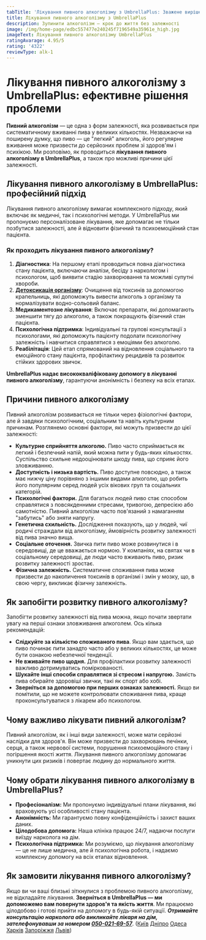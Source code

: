 ```yaml
---
tabTitle: 'Лікування пивного алкоголізму з UmbrellaPlus: Зважене вирішення проблеми'
title: Лікування пивного алкоголізму з UmbrellaPlus
description: Зупинити алкоголізм – крок до життя без залежності
image: /img/home-page/edbc557477e240245f7196549a35961e_high.jpg
imageText: Лікування пивного алкоголізму UmbrellaPlus
ratingAvarage: 4.95/5
rating: '4322'
reviewType: alk-1
---
```


# Лікування пивного алкоголізму з UmbrellaPlus: ефективне рішення проблеми

**Пивний алкоголізм** — це одна з форм залежності, яка розвивається при систематичному вживанні пива у великих кількостях. Незважаючи на поширену думку, що пиво — це "легкий" алкоголь, його регулярне вживання може призвести до серйозних проблем зі здоров'ям і психікою. Ми розповімо, як проводиться **лікування пивного алкоголізму в UmbrellaPlus**, а також про можливі причини цієї залежності.

## Лікування пивного алкоголізму в UmbrellaPlus: професійний підхід

Лікування пивного алкоголізму вимагає комплексного підходу, який включає як медичні, так і психологічні методи. У UmbrellaPlus ми пропонуємо персоналізоване лікування, яке допомагає не тільки позбутися залежності, але й відновити фізичний та психоемоційний стан пацієнта.

### Як проходить лікування пивного алкоголізму?

1. **Діагностика**: На першому етапі проводиться повна діагностика стану пацієнта, включаючи аналізи, бесіду з наркологом і психологом, щоб виявити стадію захворювання та можливі супутні хвороби.
2. **[Детоксикація організму](https://umbrella-plus.com.ua/uk/services/kapelnica_ot_alkogola_umbrellaplus-ua/)**: Очищення від токсинів за допомогою крапельниць, які допоможуть вивести алкоголь з організму та нормалізувати водно-сольовий баланс.
3. **Медикаментозне лікування**: Включає препарати, які допомагають зменшити тягу до алкоголю, а також покращують фізичний стан пацієнта.
4. **Психологічна підтримка**: Індивідуальні та групові консультації з психологами, які допоможуть пацієнту подолати психологічну залежність і навчитися справлятися з емоціями без алкоголю.
5. **Реабілітація**: Цей етап спрямований на відновлення соціального та емоційного стану пацієнта, профілактику рецидивів та розвиток стійких здорових звичок.

**UmbrellaPlus надає висококваліфіковану допомогу в лікуванні пивного алкоголізму**, гарантуючи анонімність і безпеку на всіх етапах.

## Причини пивного алкоголізму

Пивний алкоголізм розвивається не тільки через фізіологічні фактори, але й завдяки психологічним, соціальним та навіть культурним причинам. Розглянемо основні фактори, які можуть призвести до цієї залежності:

* **Культурне сприйняття алкоголю.** Пиво часто сприймається як легкий і безпечний напій, який можна пити у будь-яких кількостях. Суспільство схильне недооцінювати шкоду пива, що сприяє його зловживанню.
* **Доступність і низька вартість.** Пиво доступне повсюдно, а також має нижчу ціну порівняно з іншими видами алкоголю, що робить його популярним серед людей усіх вікових груп та соціальних категорій.
* **Психологічні фактори.** Для багатьох людей пиво стає способом справлятися з повсякденними стресами, тривогою, депресією або самотністю. Пивний алкоголізм часто пов'язаний з намаганням "забутись" або зняти напругу.
* **Генетична схильність.** Дослідження показують, що у людей, чиї родичі страждали від алкоголізму, ймовірність розвитку залежності від пива значно вища.
* **Соціальне оточення.** Звичка пити пиво може розвинутися і в середовищі, де це вважається нормою. У компаніях, на святах чи в соціальному середовищі, де люди часто вживають пиво, ризик розвитку залежності зростає.
* **Фізична залежність.** Систематичне споживання пива може призвести до накопичення токсинів в організмі і змін у мозку, що, в свою чергу, викликає фізичну залежність.

## Як запобігти розвитку пивного алкоголізму?

Запобігти розвитку залежності від пива можна, якщо почати звертати увагу на перші ознаки зловживання алкоголем. Ось кілька рекомендацій:

* **Слідкуйте за кількістю споживаного пива**. Якщо вам здається, що пиво починає пити занадто часто або у великих кількостях, це може бути ознакою небезпечної тенденції.
* **Не вживайте пиво щодня.** Для профілактики розвитку залежності важливо дотримуватись поміркованості.
* **Шукайте інші способи справлятися зі стресом і напругою.** Замість пива обирайте здоровіші звички, такі як спорт або хобі.
* **Зверніться за допомогою при перших ознаках залежності.** Якщо ви помітили, що не можете контролювати споживання пива, краще проконсультуватися з лікарем або психологом.

## Чому важливо лікувати пивний алкоголізм?

Пивний алкоголізм, як і інші види залежності, може мати серйозні наслідки для здоров'я. Він може призвести до захворювань печінки, серця, а також нервової системи, порушення психоемоційного стану і погіршення якості життя. Лікування пивного алкоголізму допомагає уникнути цих ризиків і повертає людину до нормального життя.

## Чому обрати лікування пивного алкоголізму в UmbrellaPlus?

* **Професіоналізм:** Ми пропонуємо індивідуальні плани лікування, які враховують усі особливості стану пацієнта.
* **Анонімність:** Ми гарантуємо повну конфіденційність і захист ваших даних.
* **Цілодобова допомога:** Наша клініка працює 24/7, надаючи послуги виїзду нарколога на дім.
* **Психологічна підтримка:** Ми розуміємо, що лікування алкоголізму — це не лише медична, але й психологічна робота, і надаємо комплексну допомогу на всіх етапах відновлення.

## Як замовити лікування пивного алкоголізму?

Якщо ви чи ваші близькі зіткнулися з проблемою пивного алкоголізму, не відкладайте лікування. **Зверніться в UmbrellaPlus — ми допоможемо вам повернути здоров'я та якість життя**. Ми працюємо цілодобово і готові прийти на допомогу в будь-якій ситуації. ***Отримайте консультацію нарколога або викликайте лікаря на дім, зателефонувавши за номером [050-021-69-57](tel:0500216957)***. ([Київ](https://umbrella-plus.com.ua/uk/kiev/) [Дніпро](https://umbrella-plus.com.ua/uk/dnepr/) [Одеса](https://umbrella-plus.com.ua/uk/lechenie-alc/) [Харків](https://umbrella-plus.com.ua/uk/kharkiv/) [Запоріжжя](https://umbrella-plus.com.ua/uk/zaporozie/) [Львів](https://umbrella-plus.com.ua/uk/lviv/))
